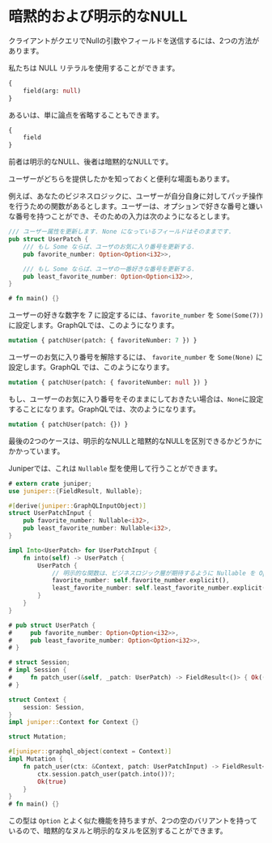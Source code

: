 # 暗黙的および明示的なNULL

クライアントがクエリでNullの引数やフィールドを送信するには、2つの方法があります。

私たちは NULL リテラルを使用することができます。

```graphql
{
    field(arg: null)
}
```

あるいは、単に論点を省略することもできます。

```graphql
{
    field
}
```

前者は明示的なNULL、後者は暗黙的なNULLです。

ユーザーがどちらを提供したかを知っておくと便利な場面もあります。

例えば、あなたのビジネスロジックに、ユーザーが自分自身に対してパッチ操作を行うための関数があるとします。ユーザーは、オプションで好きな番号と嫌いな番号を持つことができ、そのための入力は次のようになるとします。

```rust
/// ユーザー属性を更新します. None になっているフィールドはそのままです.
pub struct UserPatch {
    /// もし Some ならば、ユーザのお気に入り番号を更新する.
    pub favorite_number: Option<Option<i32>>,

    /// もし Some ならば、ユーザの一番好きな番号を更新する.
    pub least_favorite_number: Option<Option<i32>>,
}

# fn main() {}
```

ユーザーの好きな数字を 7 に設定するには、`favorite_number` を `Some(Some(7))` に設定します。GraphQLでは、このようになります。

```graphql
mutation { patchUser(patch: { favoriteNumber: 7 }) }
```

ユーザーのお気に入り番号を解除するには、 `favorite_number` を `Some(None)` に設定します。GraphQL では、このようになります。

```graphql
mutation { patchUser(patch: { favoriteNumber: null }) }
```

もし、ユーザーのお気に入り番号をそのままにしておきたい場合は、`None`に設定することになります。GraphQLでは、次のようになります。

```graphql
mutation { patchUser(patch: {}) }
```

最後の2つのケースは、明示的なNULLと暗黙的なNULLを区別できるかどうかにかかっています。

Juniperでは、これは `Nullable` 型を使用して行うことができます。

```rust
# extern crate juniper;
use juniper::{FieldResult, Nullable};

#[derive(juniper::GraphQLInputObject)]
struct UserPatchInput {
    pub favorite_number: Nullable<i32>,
    pub least_favorite_number: Nullable<i32>,
}

impl Into<UserPatch> for UserPatchInput {
    fn into(self) -> UserPatch {
        UserPatch {
            // 明示的な関数は、ビジネスロジック層が期待するように Nullable を Option<Option<T>> に変換します。
            favorite_number: self.favorite_number.explicit(),
            least_favorite_number: self.least_favorite_number.explicit(),
        }
    }
}

# pub struct UserPatch {
#     pub favorite_number: Option<Option<i32>>,
#     pub least_favorite_number: Option<Option<i32>>,
# }

# struct Session;
# impl Session {
#     fn patch_user(&self, _patch: UserPatch) -> FieldResult<()> { Ok(()) }
# }

struct Context {
    session: Session,
}
impl juniper::Context for Context {}

struct Mutation;

#[juniper::graphql_object(context = Context)]
impl Mutation {
    fn patch_user(ctx: &Context, patch: UserPatchInput) -> FieldResult<bool> {
        ctx.session.patch_user(patch.into())?;
        Ok(true)
    }
}
# fn main() {}
```

この型は `Option` とよく似た機能を持ちますが、2つの空のバリアントを持っているので、暗黙的なヌルと明示的なヌルを区別することができます。